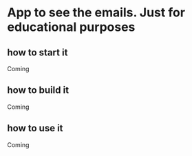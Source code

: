 # App to see the emails. Just for educational purposes


## how to start it
Coming


## how to build it
Coming

## how to use it
Coming

